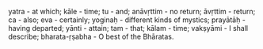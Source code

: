 yatra - at which; kāle - time; tu - and; anāvṛttim - no return; āvṛttim - return; ca - also; eva - certainly; yoginaḥ - different kinds of mystics; prayātāḥ - having departed; yānti - attain; tam - that; kālam - time; vakṣyāmi - I shall describe; bharata-ṛṣabha - O best of the Bhāratas.